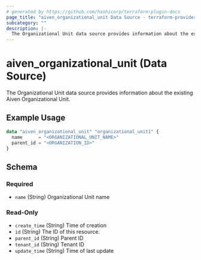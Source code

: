 ```yaml
---
# generated by https://github.com/hashicorp/terraform-plugin-docs
page_title: "aiven_organizational_unit Data Source - terraform-provider-aiven"
subcategory: ""
description: |-
  The Organizational Unit data source provides information about the existing Aiven Organizational Unit.
---
```


# aiven_organizational_unit (Data Source)

The Organizational Unit data source provides information about the existing Aiven Organizational Unit.

## Example Usage

```terraform
data "aiven_organizational_unit" "organizational_unit1" {
  name      = "<ORGANIZATIONAL_UNIT_NAME>"
  parent_id = "<ORGANIZATION_ID>"
}
```

<!-- schema generated by tfplugindocs -->
## Schema

### Required

- `name` (String) Organizational Unit name

### Read-Only

- `create_time` (String) Time of creation
- `id` (String) The ID of this resource.
- `parent_id` (String) Parent ID
- `tenant_id` (String) Tenant ID
- `update_time` (String) Time of last update
